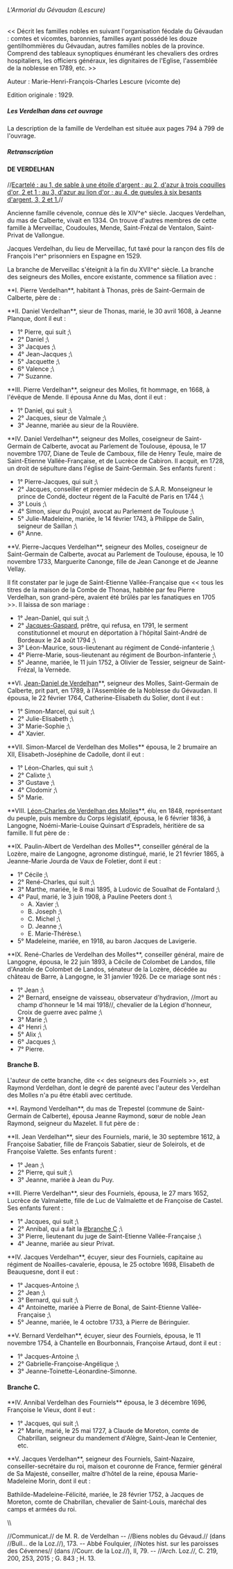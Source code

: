 ###### L\'Armorial du Gévaudan (Lescure)

\<\< Décrit les familles nobles en suivant l\'organisation féodale du
Gévaudan : comtes et vicomtes, baronnies, familles ayant possédé les
douze gentilhommières du Gévaudan, autres familles nobles de la
province. Comprend des tableaux synoptiques énumérant les chevaliers des
ordres hospitaliers, les officiers généraux, les dignitaires de
l\'Eglise, l\'assemblée de la noblesse en 1789, etc. \>\>

Auteur : Marie-Henri-François-Charles Lescure (vicomte de)

Edition originale : 1929.

##### Les Verdelhan dans cet ouvrage

La description de la famille de Verdelhan est située aux pages 794 à 799
de l\'ouvrage.

##### Retranscription

#### DE VERDELHAN

//[Ecartelé : au 1, de sable à une étoile d\'argent ; au 2, d\'azur à
trois coquilles d\'or, 2 et 1 ; au 3, d\'azur au lion d\'or ; au 4, de
gueules à six besants d\'argent, 3, 2 et
1.](Armoiries_des_Verdelhan)//

Ancienne famille cévenole, connue dès le XIV^e^ siècle. Jacques
Verdelhan, du mas de Calberte, vivait en 1334. On trouve d\'autres
membres de cette famille à Merveillac, Coudoules, Mende, Saint-Frézal de
Ventalon, Saint-Privat de Vallongue.

Jacques Verdelhan, du lieu de Merveillac, fut taxé pour la rançon des
fils de François I^er^ prisonniers en Espagne en 1529.

La branche de Merveillac s\'éteignit à la fin du XVII^e^ siècle. La
branche des seigneurs des Molles, encore existante, commence sa
filiation avec :

 **I. Pierre Verdelhan\*\*, habitant à Thonas, près de
        Saint-Germain de Calberte, père de :

<!-- -->

 **II\. Daniel Verdelhan\*\*, sieur de Thonas, marié, le 30 avril 1608, à
        Jeanne Planque, dont il eut :

 * 1° Pierre, qui suit ;\
 * 2° Daniel ;\
 * 3° Jacques ;\
 * 4° Jean-Jacques ;\
 * 5° Jacquette ;\
 * 6° Valence ;\
 * 7° Suzanne.

 **III\. Pierre Verdelhan\*\*, seigneur des Molles, fit hommage, en 1668, à
        l\'évêque de Mende. Il épousa Anne du Mas, dont il eut :

 * 1° Daniel, qui suit ;\
 * 2° Jacques, sieur de Valmale ;\
 * 3° Jeanne, mariée au sieur de la Rouvière.

 **IV\. Daniel Verdelhan\*\*, seigneur des Molles, coseigneur de
        Saint-Germain de Calberte, avocat au Parlement de Toulouse, épousa, le
        17 novembre 1707, Diane de Teule de Camboux, fille de Henry Teule, maire
        de Saint-Etienne Vallée-Française, et de Lucrèce de Cabiron. Il acquit,
        en 1728, un droit de sépulture dans l\'église de Saint-Germain. Ses
        enfants furent :

 * 1° Pierre-Jacques, qui suit ;\
 * 2° Jacques, conseiller et premier médecin de S.A.R. Monseigneur le prince de Condé, docteur régent de la Faculté de Paris en 1744 ;\
 * 3° Louis ;\
 * 4° Simon, sieur du Poujol, avocat au Parlement de Toulouse ;\
 * 5° Julie-Madeleine, mariée, le 14 février 1743, à Philippe de Salin, seigneur de Saillan ;\
 * 6° Anne.

 **V. Pierre-Jacques Verdelhan\*\*, seigneur des Molles, coseigneur
        de Saint-Germain de Calberte, avocat au Parlement de Toulouse,
        épousa, le 10 novembre 1733, Marguerite Canonge, fille de Jean
        Canonge et de Jeanne Vellay.

Il fit constater par le juge de Saint-Etienne Vallée-Française que \<\<
tous les titres de la maison de la Combe de Thonas, habitée par feu
Pierre Verdelhan, son grand-père, avaient été brûlés par les fanatiques
en 1705 \>\>. Il laissa de son mariage :

 * 1° Jean-Daniel, qui suit ;\
 * 2° [Jacques-Gaspard](Jacques-Gaspard_Verdelhan_des_Molles_(1739-1794)), prêtre, qui refusa, en 1791, le serment constitutionnel et mourut en déportation à l'hôpital Saint-André de Bordeaux le 24 août 1794 ;\
 * 3° Léon-Maurice, sous-lieutenant au régiment de Condé-infanterie ;\
 * 4° Pierre-Marie, sous-lieutenant au régiment de Bourbon-infanterie ;\
 * 5° Jeanne, mariée, le 11 juin 1752, à Olivier de Tessier, seigneur de Saint-Frézal, la Vernède.

 **VI\. [Jean-Daniel de
        Verdelhan](Jean-Daniel_Verdelhan_des_Molles_(1737-1822))\*\*,
        seigneur des Molles, Saint-Germain de Calberte, prit part, en 1789, à
        l\'Assemblée de la Noblesse du Gévaudan. Il épousa, le 22 février 1764,
        Catherine-Elisabeth du Solier, dont il eut :

 * 1° Simon-Marcel, qui suit ;\
 * 2° Julie-Elisabeth ;\
 * 3° Marie-Sophie ;\
 * 4° Xavier.

 **VII\. Simon-Marcel de Verdelhan des Molles\*\* épousa, le 2 brumaire an
        XII, Elisabeth-Joséphine de Cadolle, dont il eut :

 * 1° Léon-Charles, qui suit ;\
 * 2° Calixte ;\
 * 3° Gustave ;\
 * 4° Clodomir ;\
 * 5° Marie.

 **VIII\. [Léon-Charles de Verdelhan des
        Molles](Charles-Léon_Verdelhan_des_Molles_(1805-1868))\*\*,
        élu, en 1848, représentant du peuple, puis membre du Corps législatif,
        épousa, le 6 février 1836, à Langogne, Noémi-Marie-Louise Quinsart
        d\'Espradels, héritière de sa famille. Il fut père de :

<!-- -->

 **IX\. Paulin-Albert de Verdelhan des Molles\*\*, conseiller général de la
        Lozère, maire de Langogne, agronome distingué, marié, le 21 février
        1865, à Jeanne-Marie Jourda de Vaux de Foletier, dont il eut :

 * 1° Cécile ;\
 * 2° René-Charles, qui suit ;\
 * 3° Marthe, mariée, le 8 mai 1895, à Ludovic de Soualhat de Fontalard ;\
 * 4° Paul, marié, le 3 juin 1908, à Pauline Peeters dont :\
   * A. Xavier ;\
   * B. Joseph ;\
   * C. Michel ;\
   * D. Jeanne ;\
   * E. Marie-Thérèse.\
 * 5° Madeleine, mariée, en 1918, au baron Jacques de Lavigerie.

 **IX\. René-Charles de Verdelhan des Molles\*\*, conseiller général, maire
        de Langogne, épousa, le 22 juin 1893, à Cécile de Colombet de Landos,
        fille d\'Anatole de Colombet de Landos, sénateur de la Lozère, décédée
        au château de Barre, à Langogne, le 31 janvier 1926. De ce mariage sont
        nés :

 * 1° Jean ;\
 * 2° Bernard, enseigne de vaisseau, observateur d'hydravion, //mort au champ d'honneur le 14 mai 1918//, chevalier de la Légion d'honneur, Croix de guerre avec palme ;\
 * 3° Marie ;\
 * 4° Henri ;\
 * 5° Alix ;\
 * 6° Jacques ;\
 * 7° Pierre.

#### Branche B.

L\'auteur de cette branche, dite \<\< des seigneurs des Fourniels \>\>,
est Raymond Verdelhan, dont le degré de parenté avec l\'auteur des
Verdelhan des Molles n\'a pu être établi avec certitude.

 **I. Raymond Verdelhan\*\*, du mas de Trepestel (commune de
        Saint-Germain de Calberte), épousa Jeanne Raymond, sœur de noble
        Jean Raymond, seigneur du Mazelet. Il fut père de :

<!-- -->

 **II\. Jean Verdelhan\*\*, sieur des Fourniels, marié, le 30 septembre
        1612, à Françoise Sabatier, fille de François Sabatier, sieur de
        Soleirols, et de Françoise Valette. Ses enfants furent :

 * 1° Jean ;\
 * 2° Pierre, qui suit ;\
 * 3° Jeanne, mariée à Jean du Puy.

 **III\. Pierre Verdelhan\*\*, sieur des Fourniels, épousa, le 27 mars 1652,
        Lucrèce de Valmalette, fille de Luc de Valmalette et de Françoise de
        Castel. Ses enfants furent :

 * 1° Jacques, qui suit ;\
 * 2° Annibal, qui a fait la [#branche C](#branche_C) ;\
 * 3° Pierre, lieutenant du juge de Saint-Etienne Vallée-Française ;\
 * 4° Jeanne, mariée au sieur Privat.

 **IV\. Jacques Verdelhan\*\*, écuyer, sieur des Fourniels, capitaine au
        régiment de Noailles-cavalerie, épousa, le 25 octobre 1698, Elisabeth de
        Beauquesne, dont il eut :

 * 1° Jacques-Antoine ;\
 * 2° Jean ;\
 * 3° Bernard, qui suit ;\
 * 4° Antoinette, mariée à Pierre de Bonal, de Saint-Etienne Vallée-Française ;\
 * 5° Jeanne, mariée, le 4 octobre 1733, à Pierre de Béringuier.

 **V. Bernard Verdelhan\*\*, écuyer, sieur des Fourniels, épousa,
        le 11 novembre 1754, à Chantelle en Bourbonnais, Françoise
        Artaud, dont il eut :

 * 1° Jacques-Antoine ;\
 * 2° Gabrielle-Françoise-Angélique ;\
 * 3° Jeanne-Toinette-Léonardine-Simonne.

#### Branche C.

 **IV\. Annibal Verdelhan des Fourniels\*\* épousa, le 3 décembre 1696,
        Françoise le Vieux, dont il eut :

 * 1° Jacques, qui suit ;\
 * 2° Marie, marié, le 25 mai 1727, à Claude de Moreton, comte de Chabrillan, seigneur du mandement d'Alègre, Saint-Jean le Centenier, etc.

 **V. Jacques Verdelhan\*\*, seigneur des Fourniels, Saint-Nazaire,
        conseiller-secrétaire du roi, maison et couronne de France,
        fermier général de Sa Majesté, conseiller, maître d\'hôtel de la
        reine, épousa Marie-Madeleine Morin, dont il eut :

Bathilde-Madeleine-Félicité, mariée, le 28 février 1752, à Jacques de
Moreton, comte de Chabrillan, chevalier de Saint-Louis, maréchal des
camps et armées du roi.

\\\\

//Communicat.// de M. R. de Verdelhan \-- //Biens nobles du Gévaud.//
(dans //Bull\... de la Loz.//), 173. \-- Abbé Foulquier, //Notes hist.
sur les paroisses des Cévennes// (dans //Courr. de la Loz.//), II, 79.
\-- //Arch. Loz.//, C. 219, 200, 253, 2015 ; G. 843 ; H. 13.
